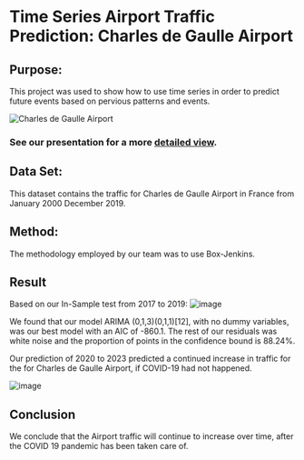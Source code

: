 # Time Series Airport Traffic Prediction:    Charles de Gaulle Airport

## Purpose:
This project was used to show how to use time series in order to predict future events based on pervious patterns and events.

![Charles de Gaulle Airport](https://github.com/Zexes9/Time-Series/blob/main/Graphics/ParijsCharlesdeGaulleAirport-400x292.jpg)

### See our presentation for a more [detailed view](https://drive.google.com/file/d/1TSoFw47IsO7kJO4E4cZmHXazuloj-Jlw/view?usp=sharing). 

## Data Set:
This dataset contains the traffic for Charles de Gaulle Airport in France from January 2000 December 2019.


## Method:
The methodology employed by our team was to use Box-Jenkins.


## Result
Based on our In-Sample test from 2017 to 2019:
![image](https://user-images.githubusercontent.com/76630966/119959959-c4aac600-bfa4-11eb-9a69-a9e83d2a5197.png)

We found that our model ARIMA (0,1,3)(0,1,1)[12], with no dummy variables, was our best model with an AIC of -860.1.
The rest of our residuals was white noise and the proportion of points in the confidence bound is 88.24%.

Our prediction of 2020 to 2023 predicted a continued increase in traffic for the for Charles de Gaulle Airport, if COVID-19 had not happened.

![image](https://user-images.githubusercontent.com/76630966/119961355-3e8f7f00-bfa6-11eb-82e7-b9e01493ecd6.png)

## Conclusion

We conclude that the Airport traffic will continue to increase over time, after the COVID 19 pandemic has been taken care of.  
